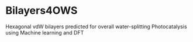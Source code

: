 # Bilayers4OWS
Hexagonal vdW bilayers predicted for overall water-splitting Photocatalysis using Machine learning and DFT
